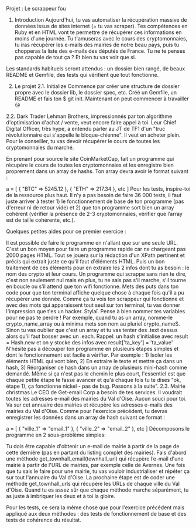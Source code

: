 Projet : Le scrappeur fou
  
1. Introduction
Aujourd'hui, tu vas automatiser la récupération massive de données issus de sites internet (= tu vas scraper). Tes compétences en Ruby et en HTML vont te permettre de récupérer ces informations en moins d'une journée. Tu t'amuseras avec le cours des cryptomonnaies, tu iras récupérer les e-mails des mairies de notre beau pays, puis tu chopperas la liste des e-mails des députés de France. Tu ne te penses pas capable de tout ça ? Et bien tu vas voir que si.

Les standards habituels seront attendus : un dossier bien rangé, de beaux README et Gemfile, des tests qui vérifient que tout fonctionne.

2. Le projet
2.1. Initialize
Commence par créer une structure de dossier propre avec le dossier lib, le dossier spec, etc. Créé un Gemfile, un README et fais ton $ git init. Maintenant on peut commencer à travailler 😘

2.2. Dark Trader
Lehman Brothers, impressionnés par ton algorithme d'optimisation d'achat / vente, veut encore faire appel à toi. Leur Chief Digital Officer, très hype, a entendu parler au JT de TF1 d'un "truc révolutionnaire qui s'appelle le bloque-chienne". Il veut en acheter plein. Pour le conseiller, tu vas devoir récupérer le cours de toutes les cryptomonnaies du marché.

En prenant pour source le site CoinMarketCap, fait un programme qui récupère le cours de toutes les cryptomonnaies et les enregistre bien proprement dans un array de hashs.
Ton array devra avoir le format suivant :

a = [
  { "BTC" => 5245.12 },
  { "ETH" => 217.34 }, 
  etc
]
Pour les tests, inspire-toi de la ressource plus haut. Il n'y a pas besoin de faire 36 000 tests, il faut juste arriver à tester 1) le fonctionnement de base de ton programme (pas d'erreur ni de retour vide) et 2) que ton programme sort bien un array cohérent (vérifier la présence de 2-3 cryptomonnaies, vérifier que l’array est de taille cohérente, etc.).

Quelques petites aides pour ce premier exercice :

Il est possible de faire le programme en n'allant que sur une seule URL. C'est un bon moyen pour faire un programme rapide car ne chargeant pas 2000 pages HTML.
Tout se jouera sur la rédaction d'un XPath pertinent et précis qui extrait juste ce qu'il faut d'éléments HTML. Puis un bon traitement de ces éléments pour en extraire les 2 infos dont tu as besoin : le nom des crypto et leur cours.
Un programme qui scrappe sans rien te dire, c'est non seulement nul mais en plus, tu ne sais pas s'il marche, s'il tourne en boucle ou s’il attend que ton wifi fonctionne. Mets des puts dans ton code pour que ton terminal affiche quelque chose à chaque fois qu'il a pu récupérer une donnée. Comme ça tu vois ton scrappeur qui fonctionne et avec des mots qui apparaissent tout seul sur ton terminal, tu vas donner l'impression que t'es un hacker. Stylaï.
Pense à bien nommer tes variables pour ne pas te perdre ! Par exemple, quand tu as un array, nomme-le crypto_name_array ou à minima mets son nom au pluriel crypto_nameS. Sinon tu vas oublier que c'est un array et tu vas tenter des .text dessus alors qu'il faut bosser avec un .each.
Rappel: un hash s’initialise avec result = Hash.new et on y stocke des infos avec result['ta_key'] = 'ta_value'
N'hésite pas à découper ton programme en plusieurs étapes simples et dont le fonctionnement est facile à vérifier. Par exemple : 1) Isoler les éléments HTML qui vont bien, 2) En extraire le texte et mettre ça dans un hash, 3) Réorganiser ce hash dans un array de plusieurs mini-hash comme demandé.
Même si ça n'est pas le chemin le plus court, l'essentiel est que chaque petite étape te fasse avancer et qu'à chaque fois tu te dises "ok, étape 1), ça fonctionne nickel - pas de bug. Passons à la suite".
2.3. Mairie christmas
Le CEO de Get-email Corp a besoin de tes services. Il voudrait toutes les adresses e-mail des mairies du Val d'Oise. Aucun souci pour toi. Va sur cet annuaire des mairies et récupère les adresses e-mails des mairies du Val d'Oise. Comme pour l'exercice précédent, tu devras enregistrer les données dans un array de hash suivant ce format :

a = [
  { "ville_1" => "email_1" },
  { "ville_2" => "email_2" }, 
  etc
]
Décomposons le programme en 2 sous-problème simples:

Tu dois être capable d'obtenir un e-mail de mairie à partir de la page de cette dernière (pas en partant du listing complet des mairies). Fais d'abord une méthode get_townhall_email(townhall_url) qui récupère l’e-mail d'une mairie à partir de l'URL de mairies, par exemple celle de Avernes.
Une fois que tu sais le faire pour une mairie, tu vas vouloir industrialiser et répéter ça sur tout l'annuaire du Val d'Oise. La prochaine étape est de coder une méthode get_townhall_urls qui récupère les URLs de chaque ville du Val d'Oise.
Quand tu es assez sûr que chaque méthode marche séparément, tu as juste à imbriquer les deux et à toi la gloire.

Pour les tests, ce sera la même chose que pour l'exercice précédent mais appliqué aux deux méthodes : des tests de fonctionnement de base et des tests de cohérence du résultat.
